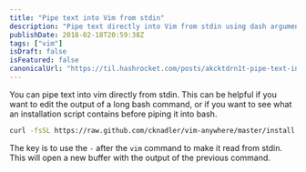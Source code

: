 ```yaml
---
title: "Pipe text into Vim from stdin"
description: "Pipe text directly into Vim from stdin using dash argument for editing command output or reviewing scripts."
publishDate: 2018-02-18T20:59:38Z
tags: ["vim"]
isDraft: false
isFeatured: false
canonicalUrl: "https://til.hashrocket.com/posts/akcktdrn1t-pipe-text-into-vim-from-stdin"
---
```


You can pipe text into vim directly from stdin. This can be helpful if you want to edit the output of a long bash command, or if you want to see what an installation script contains before piping it into bash.

```bash
curl -fsSL https://raw.github.com/cknadler/vim-anywhere/master/install | vim -
```

The key is to use the `-` after the `vim` command to make it read from stdin. This will open a new buffer with the output of the previous command.